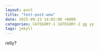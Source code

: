 ```yaml
---
layout: post
title: "test-post-wow"
date: 2025-09-23 14:03:00 +0800
categories: CATEGORY-1 CATEGORY-2 gg yy
tags: jekyll
---
```


relly?
